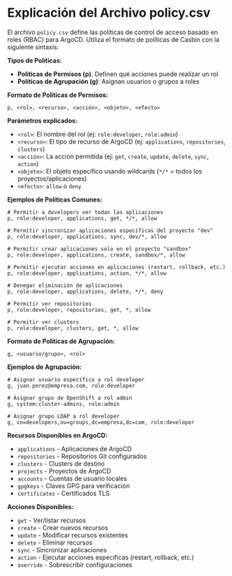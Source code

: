 # Explicación del Archivo policy.csv

El archivo `policy.csv` define las políticas de control de acceso basado en roles (RBAC) para ArgoCD. Utiliza el formato de políticas de Casbin con la siguiente sintaxis:

**Tipos de Políticas:**

- **Políticas de Permisos (p)**: Definen qué acciones puede realizar un rol
- **Políticas de Agrupación (g)**: Asignan usuarios o grupos a roles

**Formato de Políticas de Permisos:**
```
p, <rol>, <recurso>, <acción>, <objeto>, <efecto>
```

**Parámetros explicados:**

- `<rol>`: El nombre del rol (ej: `role:developer`, `role:admin`)
- `<recurso>`: El tipo de recurso de ArgoCD (ej: `applications`, `repositories`, `clusters`)
- `<acción>`: La acción permitida (ej: `get`, `create`, `update`, `delete`, `sync`, `action`)
- `<objeto>`: El objeto específico usando wildcards (`*/*` = todos los proyectos/aplicaciones)
- `<efecto>`: `allow` o `deny`

**Ejemplos de Políticas Comunes:**

```
# Permitir a developers ver todas las aplicaciones
p, role:developer, applications, get, */*, allow

# Permitir sincronizar aplicaciones específicas del proyecto "dev"
p, role:developer, applications, sync, dev/*, allow

# Permitir crear aplicaciones solo en el proyecto "sandbox"
p, role:developer, applications, create, sandbox/*, allow

# Permitir ejecutar acciones en aplicaciones (restart, rollback, etc.)
p, role:developer, applications, action, */*, allow

# Denegar eliminación de aplicaciones
p, role:developer, applications, delete, */*, deny

# Permitir ver repositorios
p, role:developer, repositories, get, *, allow

# Permitir ver clusters
p, role:developer, clusters, get, *, allow
```

**Formato de Políticas de Agrupación:**
```
g, <usuario/grupo>, <rol>
```

**Ejemplos de Agrupación:**

```
# Asignar usuario específico a rol developer
g, juan.perez@empresa.com, role:developer

# Asignar grupo de OpenShift a rol admin
g, system:cluster-admins, role:admin

# Asignar grupo LDAP a rol developer
g, cn=developers,ou=groups,dc=empresa,dc=com, role:developer
```

**Recursos Disponibles en ArgoCD:**

- `applications` - Aplicaciones de ArgoCD
- `repositories` - Repositorios Git configurados
- `clusters` - Clusters de destino
- `projects` - Proyectos de ArgoCD
- `accounts` - Cuentas de usuario locales
- `gpgkeys` - Claves GPG para verificación
- `certificates` - Certificados TLS

**Acciones Disponibles:**

- `get` - Ver/listar recursos
- `create` - Crear nuevos recursos
- `update` - Modificar recursos existentes
- `delete` - Eliminar recursos
- `sync` - Sincronizar aplicaciones
- `action` - Ejecutar acciones específicas (restart, rollback, etc.)
- `override` - Sobrescribir configuraciones
